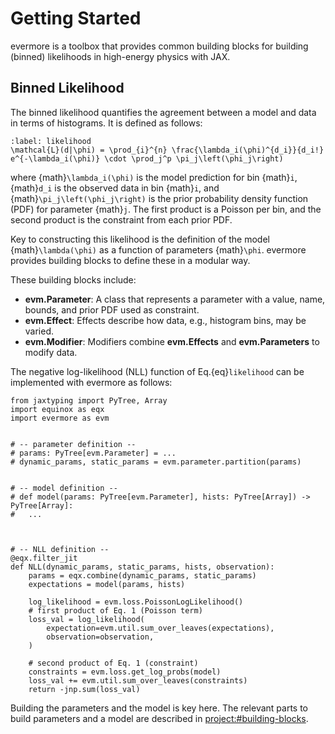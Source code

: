 # Getting Started

evermore is a toolbox that provides common building blocks for building (binned)
likelihoods in high-energy physics with JAX.

## Binned Likelihood

The binned likelihood quantifies the agreement between a model and data in terms
of histograms. It is defined as follows:

```{math}
:label: likelihood
\mathcal{L}(d|\phi) = \prod_{i}^{n} \frac{\lambda_i(\phi)^{d_i}}{d_i!} e^{-\lambda_i(\phi)} \cdot \prod_j^p \pi_j\left(\phi_j\right)
```

where {math}`\lambda_i(\phi)` is the model prediction for bin {math}`i`,
{math}`d_i` is the observed data in bin {math}`i`, and
{math}`\pi_j\left(\phi_j\right)` is the prior probability density function (PDF)
for parameter {math}`j`. The first product is a Poisson per bin, and the second
product is the constraint from each prior PDF.

Key to constructing this likelihood is the definition of the model
{math}`\lambda(\phi)` as a function of parameters {math}`\phi`. evermore
provides building blocks to define these in a modular way.

These building blocks include:

- **evm.Parameter**: A class that represents a parameter with a value, name,
  bounds, and prior PDF used as constraint.
- **evm.Effect**: Effects describe how data, e.g., histogram bins, may be
  varied.
- **evm.Modifier**: Modifiers combine **evm.Effects** and **evm.Parameters** to
  modify data.

The negative log-likelihood (NLL) function of Eq.{eq}`likelihood` can be implemented with evermore as follows:

```{code-block} python
from jaxtyping import PyTree, Array
import equinox as eqx
import evermore as evm


# -- parameter definition --
# params: PyTree[evm.Parameter] = ...
# dynamic_params, static_params = evm.parameter.partition(params)


# -- model definition --
# def model(params: PyTree[evm.Parameter], hists: PyTree[Array]) -> PyTree[Array]:
#   ...



# -- NLL definition --
@eqx.filter_jit
def NLL(dynamic_params, static_params, hists, observation):
    params = eqx.combine(dynamic_params, static_params)
    expectations = model(params, hists)

    log_likelihood = evm.loss.PoissonLogLikelihood()
    # first product of Eq. 1 (Poisson term)
    loss_val = log_likelihood(
        expectation=evm.util.sum_over_leaves(expectations),
        observation=observation,
    )

    # second product of Eq. 1 (constraint)
    constraints = evm.loss.get_log_probs(model)
    loss_val += evm.util.sum_over_leaves(constraints)
    return -jnp.sum(loss_val)
```

Building the parameters and the model is key here. The relevant parts to build parameters and a model are described in <project:#building-blocks>.
